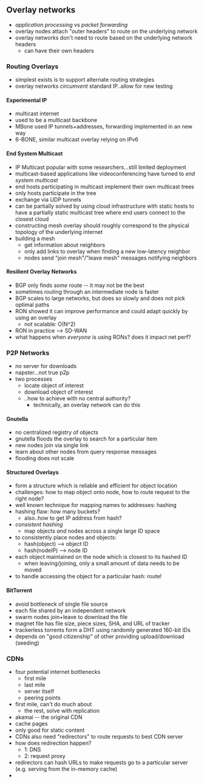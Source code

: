 ## Overlay networks

- _application processing_ vs _packet forwarding_
- overlay nodes attach "outer headers" to route on the underlying network
- overlay networks don't need to route based on the underlying network headers
    - can have their own headers


### Routing Overlays

- simplest exists is to support alternate routing strategies
- overlay networks _circumvent_ standard IP..allow for new testing


#### Experimental IP

- multicast internet
- used to be a multicast backbone
- MBone used IP tunnels+addresses, forwarding implemented in an new way
- 6-BONE, similar multicast overlay relying on IPv6

#### End System Multicast

- IP Multicast popular with some researchers...still limited deployment
- multicast-based applications like videoconferencing have turned to
  _end system multicast_
- end hosts participating in multicast implement their own multicast trees
- only hosts participate in the tree
- exchange via UDP tunnels
- can be partially solved by using cloud infrastructure with static
  hosts to have a partially static multicast tree where end users
  connect to the closest cloud
- constructing mesh overlay should roughly correspond to the physical
  topology of the underlying internet
- building a mesh
    - get information about neighbors
    - only add links to overlay when finding a new low-latency neighbor
    - nodes send "join mesh"/"leave mesh" messages notifying neighbors


#### Resilient Overlay Networks

- BGP only finds _some_ route -- it may not be the best
- sometimes routing through an intermediate node is faster
- BGP scales to large networks, but does so slowly and does not pick
  optimal paths
- RON showed it can improve performance and could adapt quickly by using
  an overlay
    - not scalable: O(N^2)
- RON in practice --> SD-WAN
- what happens when _everyone_ is using RONs? does it impact net perf?

### P2P Networks

- no server for downloads
- napster...not true p2p
- two processes
    - locate object of interest
    - download object of interest
    - ..how to achieve with no central authority?
        - technically, an overlay network can do this

#### Gnutella

- no centralized registry of objects
- gnutella floods the overlay to search for a particular item
- new nodes join via single link
- learn about other nodes from query response messages
- flooding does not scale


#### Structured Overlays

- form a structure which is reliable and efficient for object location
- challenges: how to map object onto node, how to route request to the
  right node?
- well known technique for mapping names to addresses: hashing
- hashing flaw: how many buckets?
    - also..how to get IP address from hash?
- _consistent hashing_
    - map objects _and_ nodes across a single large ID space
- to consistently place nodes and objects:
    - hash(object) --> object ID
    - hash(nodeIP) --> node ID
- each object maintained on the node which is closest to its hashed ID
    - when leaving/joining, only a small amount of data needs to be moved
- to handle accessing the object for a particular hash: route!

#### BitTorrent

- avoid bottleneck of single file source
- each file shared by an independent network
- swarm nodes join+leave to download the file
- magnet file has file size, piece sizes, SHA, and URL of tracker
- trackerless torrents form a DHT using randomly generated 160-bit IDs
- depends on "good citizenship" of other providing upload/download (seeding)


### CDNs

- four potential internet bottlenecks
    - first mile
    - last mile
    - server itself
    - peering points
- first mile, can't do much about
    - the rest, solve with replication
- akamai -- the original CDN
- cache pages
- only good for static content
- CDNs also need "redirectors" to route requests to best CDN server
- how does redirection happen?
    - 1: DNS
    - 2: request proxy
- redirectors can hash URLs to make requests go to a particular server
  (e.g. serving from the in-memory cache)
- 